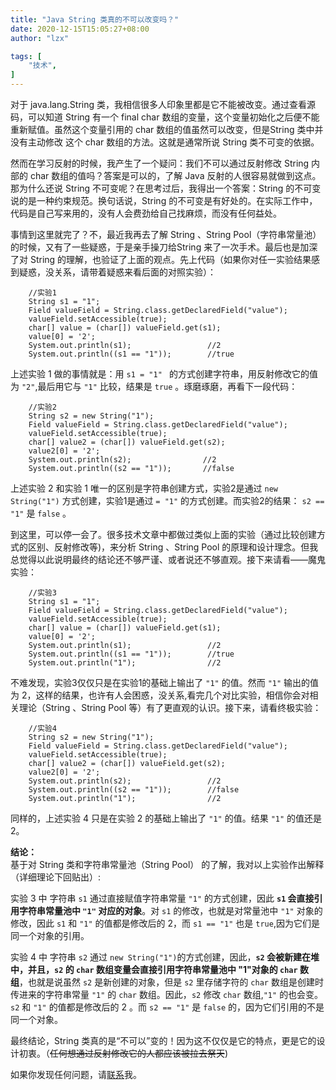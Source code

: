 ```yaml
---
title: "Java String 类真的不可以改变吗？"
date: 2020-12-15T15:05:27+08:00
author: "lzx"

tags: [
    "技术",
]
---
```


对于 java.lang.String 类，我相信很多人印象里都是它不能被改变。通过查看源码，可以知道 String 有一个 final char 数组的变量，这个变量初始化之后便不能重新赋值。虽然这个变量引用的 char 数组的值虽然可以改变，但是String 类中并没有主动修改 这个 char 数组的方法。这就是通常所说 String 类不可变的依据。   
  

然而在学习反射的时候，我产生了一个疑问：我们不可以通过反射修改 String 内部的 char 数组的值吗？答案是可以的，了解 Java 反射的人很容易就做到这点。那为什么还说 String 不可变呢？在思考过后，我得出一个答案：String 的不可变说的是一种约束规范。换句话说，String 的不可变是有好处的。在实际工作中，代码是自己写来用的，没有人会费劲给自己找麻烦，而没有任何益处。
  
事情到这里就完了？不，最近我再去了解 String 、String Pool（字符串常量池）的时候，又有了一些疑惑，于是亲手操刀给String 来了一次手术。最后也是加深了对 String 的理解，也验证了上面的观点。先上代码（如果你对任一实验结果感到疑惑，没关系，请带着疑惑来看后面的对照实验）：  

```
    //实验1
    String s1 = "1";
    Field valueField = String.class.getDeclaredField("value");
    valueField.setAccessible(true);
    char[] value = (char[]) valueField.get(s1);
    value[0] = '2';
    System.out.println(s1);                 //2
    System.out.println((s1 == "1"));        //true
```

上述实验 1 做的事情就是：用 `s1 = "1" ` 的方式创建字符串，用反射修改它的值为 `"2"`,最后用它与 `"1"` 比较，结果是 `true` 。琢磨琢磨，再看下一段代码：  

```
    //实验2
    String s2 = new String("1");
    Field valueField = String.class.getDeclaredField("value");
    valueField.setAccessible(true);
    char[] value2 = (char[]) valueField.get(s2);
    value2[0] = '2';
    System.out.println(s2);                //2
    System.out.println((s2 == "1"));       //false
```

上述实验 2 和实验 1 唯一的区别是字符串创建方式，实验2是通过 `new String("1")` 方式创建，实验1是通过 `= "1"` 的方式创建。而实验2的结果： `s2 == "1"` 是 `false` 。

到这里，可以停一会了。很多技术文章中都做过类似上面的实验（通过比较创建方式的区别、反射修改等)，来分析 String 、String Pool 的原理和设计理念。但我总觉得以此说明最终的结论还不够严谨、或者说还不够直观。接下来请看——魔鬼实验：

```
    //实验3 
    String s1 = "1";
    Field valueField = String.class.getDeclaredField("value");
    valueField.setAccessible(true);
    char[] value = (char[]) valueField.get(s1);
    value[0] = '2';
    System.out.println(s1);                 //2
    System.out.println((s1 == "1"));        //true
    System.out.println("1");                //2
```

不难发现，实验3仅仅只是在实验1的基础上输出了 `"1"` 的值。然而 `"1"` 输出的值为 2，这样的结果，也许有人会困惑，没关系,看完几个对比实验，相信你会对相关理论（String 、String Pool 等）有了更直观的认识。接下来，请看终极实验：

```
    //实验4
    String s2 = new String("1");
    Field valueField = String.class.getDeclaredField("value");
    valueField.setAccessible(true);
    char[] value2 = (char[]) valueField.get(s2);
    value2[0] = '2';
    System.out.println(s2);                 //2
    System.out.println((s2 == "1"));        //false
    System.out.println("1");                //2
```
同样的，上述实验 4 只是在实验 2 的基础上输出了 `"1"` 的值。结果 `"1"` 的值还是 2。  

**结论：**  
基于对 String 类和字符串常量池（String Pool） 的了解，我对以上实验作出解释（详细理论下回贴出）:

实验 3 中 字符串 `s1` 通过直接赋值字符串常量 `"1"` 的方式创建，因此 **`s1` 会直接引用字符串常量池中 `"1"` 对应的对象**。对 `s1` 的修改，也就是对常量池中 `"1"` 对象的修改，因此 `s1` 和 `"1"` 的值都是修改后的 2，而 `s1 == "1"` 也是 `true`,因为它们是同一个对象的引用。  

实验 4 中 字符串 `s2` 通过 `new String("1")`的方式创建，因此，**`s2` 会被新建在堆中，并且，`s2` 的 `char` 数组变量会直接引用字符串常量池中 "1"对象的 `char` 数组**，也就是说虽然 `s2` 是新创建的对象，但是 `s2` 里存储字符的 `char` 数组是创建时传进来的字符串常量 `"1"` 的 `char` 数组。因此，`s2` 修改 `char` 数组,`"1"` 的也会变。`s2` 和 `"1"` 的值都是修改后的 2 。而 `s2 == "1"` 是 `false` 的，因为它们引用的不是同一个对象。  

最终结论，String 类真的是“不可以”变的！因为这不仅仅是它的特点，更是它的设计初衷。（~~任何想通过反射修改它的人都应该被拉去祭天~~)   


如果你发现任何问题，请[联系](/about)我。